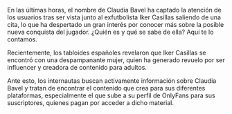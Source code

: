 En las últimas horas, el nombre de Claudia Bavel ha captado la atención de los usuarios tras ser vista junto al exfutbolista Iker Casillas saliendo de una cita, lo que ha despertado un gran interés por conocer más sobre la posible nueva conquista del jugador. ¿Quién es y qué se sabe de ella? Aquí te lo contamos.

Recientemente, los tabloides españoles revelaron que Iker Casillas se encontró con una despampanante mujer, quien ha generado revuelo por ser influencer y creadora de contenido para adultos.

Ante esto, los internautas buscan activamente información sobre Claudia Bavel y tratan de encontrar el contenido que crea para sus diferentes plataformas, especialmente el que sube a su perfil de OnlyFans para sus suscriptores, quienes pagan por acceder a dicho material.
